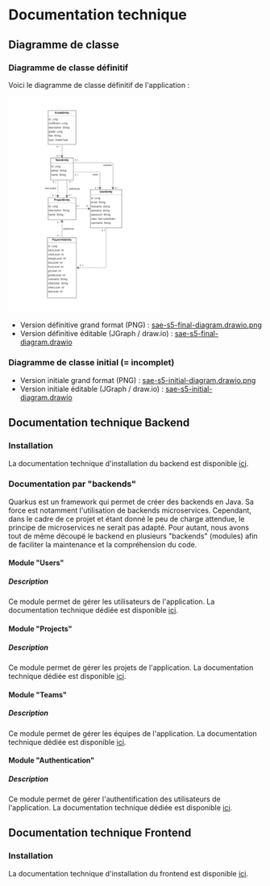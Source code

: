 # Documentation technique

## Diagramme de classe

### Diagramme de classe définitif
Voici le diagramme de classe définitif de l'application :

<img src="diagrams/sae-s5-final-diagram.drawio.png" width="60%" alt="Diagramme de classe définitif">

- Version définitive grand format (PNG) : [sae-s5-final-diagram.drawio.png](diagrams/sae-s5-final-diagram.drawio.png)
- Version définitive éditable (JGraph / draw.io) : [sae-s5-final-diagram.drawio](diagrams/sae-s5-final-diagram.drawio)

### Diagramme de classe initial (= incomplet)

- Version initiale grand format (PNG) : [sae-s5-initial-diagram.drawio.png](diagrams/sae-s5-initial-diagram.drawio.png)
- Version initiale éditable (JGraph / draw.io) : [sae-s5-initial-diagram.drawio](diagrams/sae-s5-initial-diagram.drawio)

## Documentation technique Backend

### Installation

La documentation technique d'installation du backend est disponible [ici](../../sae-back/README.md).


### Documentation par "backends"

Quarkus est un framework qui permet de créer des backends en Java. Sa force est notamment l'utilisation de backends microservices. Cependant, dans le cadre de ce projet et étant donné le peu de charge attendue, le principe de microservices ne serait pas adapté. Pour autant, nous avons tout de même découpé le backend en plusieurs "backends" (modules) afin de faciliter la maintenance et la compréhension du code.

#### Module "Users"

##### Description

Ce module permet de gérer les utilisateurs de l'application. La documentation technique dédiée est disponible [ici](docBackendUsers.md).

#### Module "Projects"

##### Description

Ce module permet de gérer les projets de l'application. La documentation technique dédiée est disponible [ici](docBackendProjects.md).

#### Module "Teams"

##### Description

Ce module permet de gérer les équipes de l'application. La documentation technique dédiée est disponible [ici](docBackendTeams.md).

#### Module "Authentication"

##### Description

Ce module permet de gérer l'authentification des utilisateurs de l'application. La documentation technique dédiée est disponible [ici](docBackendAuthentication.md).

## Documentation technique Frontend

### Installation

La documentation technique d'installation du frontend est disponible [ici](../../sae-front/README.md).
